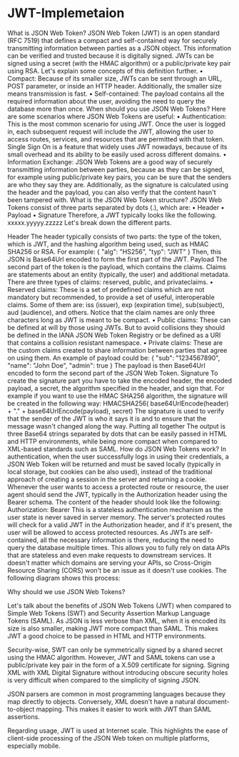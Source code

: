 # JWT-Implemetaion

What is JSON Web Token?
JSON Web Token (JWT) is an open standard (RFC 7519) that defines a compact and self-contained way for securely transmitting information between parties as a JSON object. This information can be verified and trusted because it is digitally signed. JWTs can be signed using a secret (with the HMAC algorithm) or a public/private key pair using RSA.
Let's explain some concepts of this definition further.
•	Compact: Because of its smaller size, JWTs can be sent through an URL, POST parameter, or inside an HTTP header. Additionally, the smaller size means transmission is fast.
•	Self-contained: The payload contains all the required information about the user, avoiding the need to query the database more than once.
When should you use JSON Web Tokens?
Here are some scenarios where JSON Web Tokens are useful:
•	Authentication: This is the most common scenario for using JWT. Once the user is logged in, each subsequent request will include the JWT, allowing the user to access routes, services, and resources that are permitted with that token. Single Sign On is a feature that widely uses JWT nowadays, because of its small overhead and its ability to be easily used across different domains.
•	Information Exchange: JSON Web Tokens are a good way of securely transmitting information between parties, because as they can be signed, for example using public/private key pairs, you can be sure that the senders are who they say they are. Additionally, as the signature is calculated using the header and the payload, you can also verify that the content hasn't been tampered with.
What is the JSON Web Token structure?
JSON Web Tokens consist of three parts separated by dots (.), which are:
•	Header
•	Payload
•	Signature
Therefore, a JWT typically looks like the following.
xxxxx.yyyyy.zzzzz
Let's break down the different parts.


Header
The header typically consists of two parts: the type of the token, which is JWT, and the hashing algorithm being used, such as HMAC SHA256 or RSA.
For example:
{
  "alg": "HS256",
  "typ": "JWT"
}
Then, this JSON is Base64Url encoded to form the first part of the JWT.
Payload
The second part of the token is the payload, which contains the claims. Claims are statements about an entity (typically, the user) and additional metadata. There are three types of claims: reserved, public, and privateclaims.
•	Reserved claims: These is a set of predefined claims which are not mandatory but recommended, to provide a set of useful, interoperable claims. Some of them are: iss (issuer), exp (expiration time), sub(subject), aud (audience), and others.
Notice that the claim names are only three characters long as JWT is meant to be compact.
•	Public claims: These can be defined at will by those using JWTs. But to avoid collisions they should be defined in the IANA JSON Web Token Registry or be defined as a URI that contains a collision resistant namespace.
•	Private claims: These are the custom claims created to share information between parties that agree on using them.
An example of payload could be:
{
  "sub": "1234567890",
  "name": "John Doe",
  "admin": true
}
The payload is then Base64Url encoded to form the second part of the JSON Web Token.
Signature
To create the signature part you have to take the encoded header, the encoded payload, a secret, the algorithm specified in the header, and sign that.
For example if you want to use the HMAC SHA256 algorithm, the signature will be created in the following way:
HMACSHA256(
  base64UrlEncode(header) + "." +
  base64UrlEncode(payload),
  secret)
The signature is used to verify that the sender of the JWT is who it says it is and to ensure that the message wasn't changed along the way.
Putting all together
The output is three Base64 strings separated by dots that can be easily passed in HTML and HTTP environments, while being more compact when compared to XML-based standards such as SAML.
How do JSON Web Tokens work?
In authentication, when the user successfully logs in using their credentials, a JSON Web Token will be returned and must be saved locally (typically in local storage, but cookies can be also used), instead of the traditional approach of creating a session in the server and returning a cookie.
Whenever the user wants to access a protected route or resource, the user agent should send the JWT, typically in the Authorization header using the Bearer schema. The content of the header should look like the following:
Authorization: Bearer <token>
This is a stateless authentication mechanism as the user state is never saved in server memory. The server's protected routes will check for a valid JWT in the Authorization header, and if it's present, the user will be allowed to access protected resources. As JWTs are self-contained, all the necessary information is there, reducing the need to query the database multiple times.
This allows you to fully rely on data APIs that are stateless and even make requests to downstream services. It doesn't matter which domains are serving your APIs, so Cross-Origin Resource Sharing (CORS) won't be an issue as it doesn't use cookies.
The following diagram shows this process:
 

Why should we use JSON Web Tokens?

Let's talk about the benefits of JSON Web Tokens (JWT) when compared to Simple Web Tokens (SWT) and Security Assertion Markup Language Tokens (SAML).
As JSON is less verbose than XML, when it is encoded its size is also smaller, making JWT more compact than SAML. This makes JWT a good choice to be passed in HTML and HTTP environments.

Security-wise, SWT can only be symmetrically signed by a shared secret using the HMAC algorithm. However, JWT and SAML tokens can use a public/private key pair in the form of a X.509 certificate for signing. Signing XML with XML Digital Signature without introducing obscure security holes is very difficult when compared to the simplicity of signing JSON.

JSON parsers are common in most programming languages because they map directly to objects. Conversely, XML doesn't have a natural document-to-object mapping. This makes it easier to work with JWT than SAML assertions.

Regarding usage, JWT is used at Internet scale. This highlights the ease of client-side processing of the JSON Web token on multiple platforms, especially mobile.
